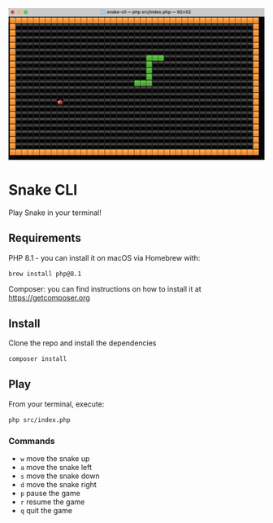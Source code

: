 ![Play Snake in your terminal!](header.png)

# Snake CLI

Play Snake in your terminal!

## Requirements

PHP 8.1 - you can install it on macOS via Homebrew with:

```bash
brew install php@8.1
```

Composer: you can find instructions on how to install it at https://getcomposer.org

## Install

Clone the repo and install the dependencies

```bash
composer install
```

## Play

From your terminal, execute:

```bash
php src/index.php
```

### Commands

- `w` move the snake up
- `a` move the snake left
- `s` move the snake down
- `d` move the snake right
- `p` pause the game
- `r` resume the game
- `q` quit the game
